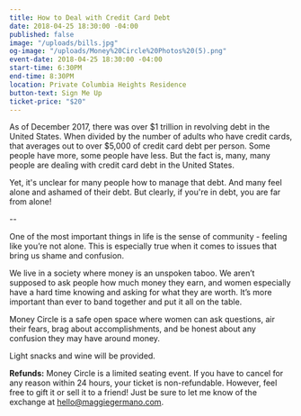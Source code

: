 ```yaml
---
title: How to Deal with Credit Card Debt
date: 2018-04-25 18:30:00 -04:00
published: false
image: "/uploads/bills.jpg"
og-image: "/uploads/Money%20Circle%20Photos%20(5).png"
event-date: 2018-04-25 18:30:00 -04:00
start-time: 6:30PM
end-time: 8:30PM
location: Private Columbia Heights Residence
button-text: Sign Me Up
ticket-price: "$20"
---
```


As of December 2017, there was over $1 trillion in revolving debt in the United States. When divided by the number of adults who have credit cards, that averages out to over $5,000 of credit card debt per person. Some people have more, some people have less. But the fact is, many, many people are dealing with credit card debt in the United States. 

Yet, it's unclear for many people how to manage that debt. And many feel alone and ashamed of their debt. But clearly, if you're in debt, you are far from alone!

--

One of the most important things in life is the sense of community - feeling like you’re not alone. This is especially true when it comes to issues that bring us shame and confusion.

We live in a society where money is an unspoken taboo. We aren’t supposed to ask people how much money they earn, and women especially have a hard time knowing and asking for what they are worth. It’s more important than ever to band together and put it all on the table.

Money Circle is a safe open space where women can ask questions, air their fears, brag about accomplishments, and be honest about any confusion they may have around money.

Light snacks and wine will be provided.

**Refunds:** Money Circle is a limited seating event. If you have to cancel for any reason within 24 hours, your ticket is non-refundable. However, feel free to gift it or sell it to a friend! Just be sure to let me know of the exchange at [hello@maggiegermano.com](mailto:hello@maggiegermano.com).